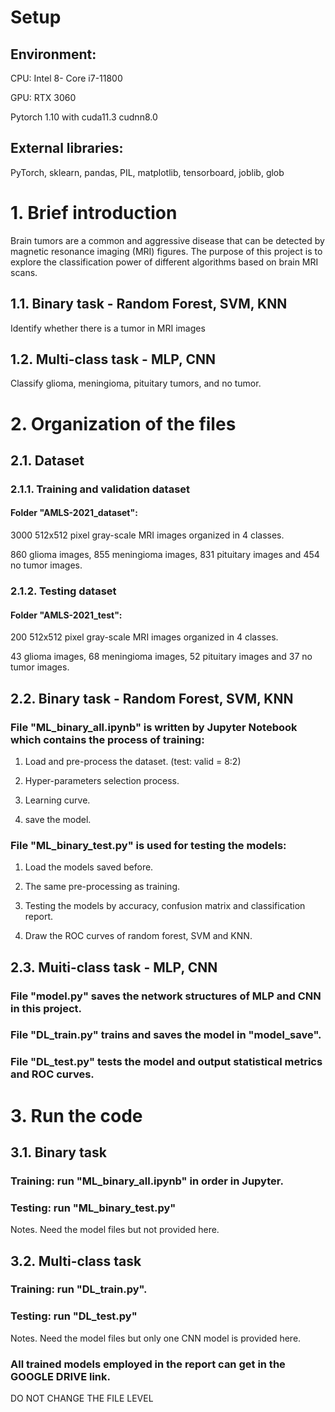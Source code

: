 # Setup

## Environment: 

CPU: Intel 8- Core i7-11800

GPU: RTX 3060

Pytorch 1.10 with cuda11.3 cudnn8.0

## External libraries:

PyTorch, sklearn, pandas, PIL, matplotlib,  tensorboard, joblib, glob

# 1. Brief introduction

Brain tumors are a common and aggressive disease that can be detected by magnetic resonance imaging (MRI) figures. The purpose of this project is to explore the classification power of different algorithms based on brain MRI scans.

## 1.1. Binary task - Random Forest, SVM, KNN

Identify whether there is a tumor in MRI images

## 1.2. Multi-class task - MLP, CNN

Classify glioma, meningioma,  pituitary tumors, and no tumor.

# 2. Organization of the files

## 2.1. Dataset

### 2.1.1. Training and validation dataset

#### Folder "AMLS-2021_dataset": 

3000 512x512 pixel gray-scale MRI images organized in 4  classes.

860 glioma images, 855 meningioma images, 831 pituitary images and 454 no tumor images.

### 2.1.2. Testing dataset

#### Folder "AMLS-2021_test": 

200 512x512 pixel gray-scale MRI images organized in 4  classes.

43 glioma images, 68 meningioma images, 52 pituitary images and 37 no tumor images.

## 2.2. Binary task - Random Forest, SVM, KNN

### File "ML_binary_all.ipynb"  is written by Jupyter Notebook which contains the process of training:

1. Load and pre-process the dataset. (test: valid = 8:2)

2. Hyper-parameters selection process.

3. Learning curve.

4. save the model.

### File "ML_binary_test.py" is used for testing the models:

1. Load the models saved before.

2. The same pre-processing as training.

3. Testing the models by accuracy, confusion matrix and classification report.

4. Draw the ROC curves of random forest, SVM and KNN.

## 2.3. Muiti-class task - MLP, CNN

### File "model.py" saves the network structures of MLP and CNN in this project.

### File "DL_train.py" trains and saves the model in "model_save".

### File "DL_test.py" tests the model and output statistical metrics and ROC curves.

# 3. Run the code

## 3.1. Binary task

### Training: run "ML_binary_all.ipynb" in order in Jupyter.

### Testing: run "ML_binary_test.py"

Notes. Need the model files but not provided here.

## 3.2. Multi-class task

### Training: run "DL_train.py".

### Testing: run "DL_test.py"

Notes. Need the model files but only one CNN model is provided here.

### All trained models employed in the report can get in the GOOGLE DRIVE link.

DO NOT CHANGE THE FILE LEVEL


























